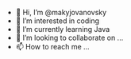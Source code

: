 - 👋 Hi, I’m @makyjovanovsky
- 👀 I’m interested in coding
- 🌱 I’m currently learning Java
- 💞️ I’m looking to collaborate on ...
- 📫 How to reach me ...

<!---
makyjovanovsky/makyjovanovsky is a ✨ special ✨ repository because its `README.md` (this file) appears on your GitHub profile.
You can click the Preview link to take a look at your changes.
--->
